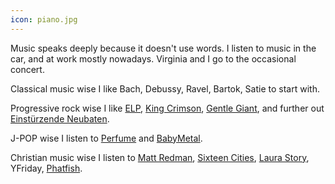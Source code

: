 ```yaml
---
icon: piano.jpg
---
```

Music speaks deeply because it doesn't use words. I listen to music in the
car, and at work mostly nowadays. Virginia and I go to the occasional concert.

Classical music wise I like Bach, Debussy, Ravel, Bartok, Satie to start with.

Progressive rock wise I like [ELP](http://www.emersonlakepalmer.com/),
[King Crimson](https://www.dgmlive.com/), [Gentle Giant](https://www.blazemonger.com/GG/Gentle_Giant_Home_Page),
and further out [Einst&uuml;rzende Neubaten](https://neubauten.org/).

J-POP wise I listen to [Perfume](http://www.perfume-web.jp/) and
[BabyMetal](https://www.babymetal.com/en/).

Christian music wise I listen to [Matt Redman](http://mattredman.com/),
[Sixteen Cities](https://www.revenantworship.com),
[Laura Story](https://laurastorymusic.com/),
YFriday, [Phatfish](http://www.phatfish.net/).

